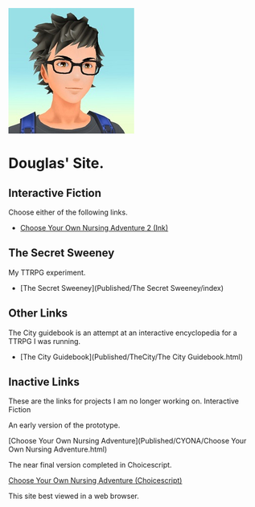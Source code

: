 ![Douglas](images/head.jpg)
	
# Douglas' Site.

## Interactive Fiction

Choose either of the following links.

* [Choose Your Own Nursing Adventure 2 (Ink)](Published/Bandersnatch/index.html)

## The Secret Sweeney

My TTRPG experiment.

* [The Secret Sweeney](Published/The Secret Sweeney/index)

## Other Links

The City guidebook is an attempt at an interactive encyclopedia for a TTRPG I was running.

* [The City Guidebook](Published/TheCity/The City Guidebook.html)

## Inactive Links

These are the links for projects I am no longer working on.
Interactive Fiction

An early version of the prototype.

[Choose Your Own Nursing Adventure](Published/CYONA/Choose Your Own Nursing Adventure.html)

The near final version completed in Choicescript.

[Choose Your Own Nursing Adventure (Choicescript)](Published/CYONA2/index.html)


This site best viewed in a web browser.